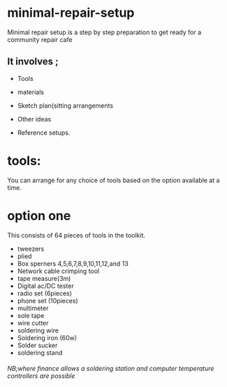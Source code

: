 # minimal-repair-setup
Minimal repair setup is a step by step preparation to get ready for a community repair cafe

## It involves ;

- Tools

- materials

- Sketch plan(sitting arrangements

- Other ideas

- Reference setups.
# tools:
You can arrange for any choice of tools based on the option available at a time.
# option one
This consists of 64 pieces of tools in the toolkit.
- tweezers
- plied
- Box sperners 4,5,6,7,8,9,10,11,12,and 13
- Network cable crimping tool
- tape measure(3m)
- Digital ac/DC tester
- radio set (6pieces)
- phone set (10pieces)
- multimeter
- sole tape
- wire cutter
- soldering wire
- Soldering iron (60w)
- Solder sucker
- soldering stand










###### NB;where finance allows a soldering station and computer temperature controllers are possible



